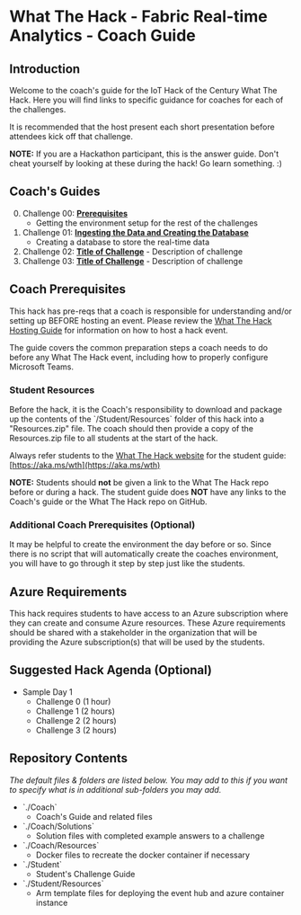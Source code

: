 <!-- REMOVE_ME # What The Hack - ${nameOfHackArg} - Coach Guide (remove this from your MD files if you are writing them manually, this is for the automation script) REMOVE_ME -->

<!-- REPLACE_ME (this section will be removed by the automation script) -->

# What The Hack - Fabric Real-time Analytics - Coach Guide

<!-- REPLACE_ME (this section will be removed by the automation script) -->

## Introduction

<!-- REMOVE_ME Welcome to the coach's guide for the ${nameOfHackArg} What The Hack. Here you will find links to specific guidance for coaches for each of the challenges. (remove this from your MD files if you are writing them manually, this is for the automation script) REMOVE_ME -->

<!-- REPLACE_ME (this section will be removed by the automation script) -->

Welcome to the coach's guide for the IoT Hack of the Century What The Hack. Here you will find links to specific guidance for coaches for each of the challenges.

<!-- REPLACE_ME (this section will be removed by the automation script) -->

It is recommended that the host present each short presentation before attendees kick off that challenge.

**NOTE:** If you are a Hackathon participant, this is the answer guide. Don't cheat yourself by looking at these during the hack! Go learn something. :)

## Coach's Guides

<!-- REMOVE_ME ${challengesSection} (remove this from your MD files if you are writing them manually, this is for the automation script) REMOVE_ME -->

<!-- REPLACE_ME (this section will be removed by the automation script) -->

0. Challenge 00: **[Prerequisites](Coach/Solution00.md)**
   - Getting the environment setup for the rest of the challenges
1. Challenge 01: **[Ingesting the Data and Creating the Database](Coach/Solution01.md)**
   - Creating a database to store the real-time data
1. Challenge 02: **[Title of Challenge](Coach/Solution02.md)** - Description of challenge
1. Challenge 03: **[Title of Challenge](Coach/Solution03.md)** - Description of challenge
<!-- REPLACE_ME (this section will be removed by the automation script) -->

## Coach Prerequisites

This hack has pre-reqs that a coach is responsible for understanding and/or setting up BEFORE hosting an event. Please review the [What The Hack Hosting Guide](https://aka.ms/wthhost) for information on how to host a hack event.

The guide covers the common preparation steps a coach needs to do before any What The Hack event, including how to properly configure Microsoft Teams.

### Student Resources

Before the hack, it is the Coach's responsibility to download and package up the contents of the \`/Student/Resources\` folder of this hack into a "Resources.zip" file. The coach should then provide a copy of the Resources.zip file to all students at the start of the hack.

Always refer students to the [What The Hack website](https://aka.ms/wth) for the student guide: [https://aka.ms/wth](https://aka.ms/wth)

**NOTE:** Students should **not** be given a link to the What The Hack repo before or during a hack. The student guide does **NOT** have any links to the Coach's guide or the What The Hack repo on GitHub.

### Additional Coach Prerequisites (Optional)

It may be helpful to create the environment the day before or so. Since there is no script that will automatically create the coaches environment, you will have to go through it step by step just like the students.

## Azure Requirements

This hack requires students to have access to an Azure subscription where they can create and consume Azure resources. These Azure requirements should be shared with a stakeholder in the organization that will be providing the Azure subscription(s) that will be used by the students.

## Suggested Hack Agenda (Optional)

- Sample Day 1
  - Challenge 0 (1 hour)
  - Challenge 1 (2 hours)
  - Challenge 2 (2  hours)
  - Challenge 3 (2 hours)

## Repository Contents

_The default files & folders are listed below. You may add to this if you want to specify what is in additional sub-folders you may add._

- \`./Coach\`
  - Coach's Guide and related files
- \`./Coach/Solutions\`
  - Solution files with completed example answers to a challenge
- \`./Coach/Resources\`
  - Docker files to recreate the docker container if necessary
- \`./Student\`
  - Student's Challenge Guide
- \`./Student/Resources\`
  - Arm template files for deploying the event hub and azure container instance